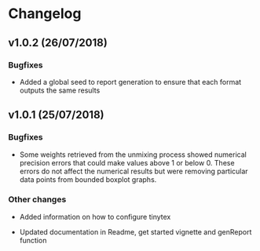 # Changelog

## v1.0.2 (26/07/2018)

### Bugfixes

* Added a global seed to report generation to ensure that each format outputs the same results

## v1.0.1 (25/07/2018)

### Bugfixes

* Some weights retrieved from the unmixing process showed numerical precision errors that could make values above 1 or below 0. These errors do not affect the numerical results but were removing particular data points from bounded boxplot graphs.

### Other changes

* Added information on how to configure tinytex

* Updated documentation in Readme, get started vignette and genReport function




